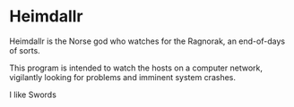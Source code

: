 # Heimdallr
Heimdallr is the Norse god who watches for the Ragnorak, an end-of-days of sorts.

This program is intended to watch the hosts on a computer network, vigilantly looking for problems and imminent system crashes.

I like Swords
